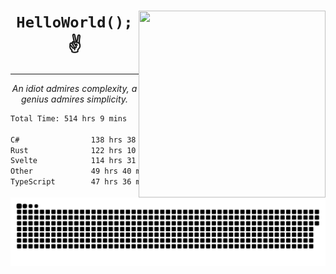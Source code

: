 <div text-align="center">
    <img src="https://i.imgur.com/h1q15Kt.gife" align="right" width="299" height="299">
    <h1 align="center"><code>HelloWorld();</code> ✌️</h1>
    <hr>
    <p align="center"><i>An idiot admires complexity, a genius admires simplicity.</i></p>
</div>

<!--START_SECTION:waka-->

```txt
Total Time: 514 hrs 9 mins

C#                138 hrs 38 mins ██████░░░░░░░░░░░░░░░░░░░   24.59 %
Rust              122 hrs 10 mins █████▒░░░░░░░░░░░░░░░░░░░   21.67 %
Svelte            114 hrs 31 mins █████░░░░░░░░░░░░░░░░░░░░   20.31 %
Other             49 hrs 40 mins  ██▒░░░░░░░░░░░░░░░░░░░░░░   08.81 %
TypeScript        47 hrs 36 mins  ██░░░░░░░░░░░░░░░░░░░░░░░   08.44 %
```

<!--END_SECTION:waka-->

<picture>
  <source media="(prefers-color-scheme: dark)" srcset="https://raw.githubusercontent.com/Somfic/Somfic/main/github-contribution-grid-snake-dark.svg">
  <source media="(prefers-color-scheme: light)" srcset="https://raw.githubusercontent.com/Somfic/Somfic/main/github-contribution-grid-snake.svg">
  <img alt="github contribution grid snake animation" src="https://raw.githubusercontent.com/Somfic/Somfic/main/github-contribution-grid-snake.svg">
</picture>
